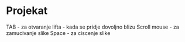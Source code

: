 # Projekat
TAB - za otvaranje lifta - kada se pridje dovoljno blizu
Scroll mouse - za zamucivanje slike
Space - za ciscenje slike
